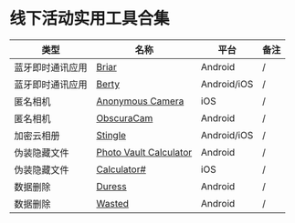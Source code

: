# 线下活动实用工具合集

类型|名称|平台|备注
---|---|---|---
蓝牙即时通讯应用|[Briar](https://briarproject.org/)|Android|/
蓝牙即时通讯应用|[Berty](https://berty.tech/)|Android/iOS|/
匿名相机|[Anonymous Camera](https://apps.apple.com/us/app/anonymous-camera/id1504102584)|iOS|/
匿名相机|[ObscuraCam](https://f-droid.org/packages/org.witness.sscphase1)|Android|/
加密云相册|[Stingle](https://stingle.org/)|Android/iOS|/
伪装隐藏文件|[Photo Vault Calculator](https://play.google.com/store/apps/details?id=com.hld.anzenbokusucal)|Android|/
伪装隐藏文件|[Calculator#](https://apps.apple.com/gb/app/calculator-hide-photos-videos/id1165276801)|iOS|/
数据删除|[Duress](https://github.com/x13a/Duress)|Android|/
数据删除|[Wasted](https://github.com/x13a/Wasted)|Android|/
